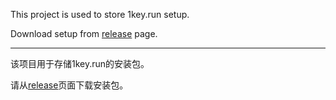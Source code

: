 This project is used to store 1key.run setup.

Download setup from [release](https://github.com/winsoft666/1key.run-Setup/releases) page.

---

该项目用于存储1key.run的安装包。

请从[release](https://github.com/winsoft666/1key.run-Setup/releases)页面下载安装包。

